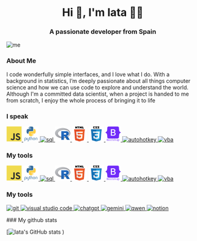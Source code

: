 <h1 align="center">Hi 👋, I'm Iata 👩‍🎤</h1>
<h3 align="center">A passionate developer from Spain</h3>

![me]([https://user-images.githubusercontent.com/12766483/129491268-9ba5b015-1bd4-4dd2-844d-05d66f90dadf.jpg](https://private-user-images.githubusercontent.com/202996907/497762807-4c26df1b-5b61-4e10-b349-ddd259015e3b.png?jwt=eyJ0eXAiOiJKV1QiLCJhbGciOiJIUzI1NiJ9.eyJpc3MiOiJnaXRodWIuY29tIiwiYXVkIjoicmF3LmdpdGh1YnVzZXJjb250ZW50LmNvbSIsImtleSI6ImtleTUiLCJleHAiOjE3NTk3NDc0NDgsIm5iZiI6MTc1OTc0NzE0OCwicGF0aCI6Ii8yMDI5OTY5MDcvNDk3NzYyODA3LTRjMjZkZjFiLTViNjEtNGUxMC1iMzQ5LWRkZDI1OTAxNWUzYi5wbmc_WC1BbXotQWxnb3JpdGhtPUFXUzQtSE1BQy1TSEEyNTYmWC1BbXotQ3JlZGVudGlhbD1BS0lBVkNPRFlMU0E1M1BRSzRaQSUyRjIwMjUxMDA2JTJGdXMtZWFzdC0xJTJGczMlMkZhd3M0X3JlcXVlc3QmWC1BbXotRGF0ZT0yMDI1MTAwNlQxMDM5MDhaJlgtQW16LUV4cGlyZXM9MzAwJlgtQW16LVNpZ25hdHVyZT1lZjA4YWE3YTQ0OGNkNzkxYjExNDE4YzRiNzYxZjliMjhmMjUzOTQ5MTU0NzE3YTNiNmUxZWRjYmQwZTI0MzM4JlgtQW16LVNpZ25lZEhlYWRlcnM9aG9zdCJ9.F6w8FNgY7gbM3jaetrgN-fdzHUqJXSiRld19Td78eM4))

### About Me

<p>I code wonderfully simple interfaces, and I love what I do. With a background in statistics, I’m deeply passionate about all things computer science and how we can use code to explore and understand the world. Although I'm a committed data scientist, when a project is handed to me from scratch, I enjoy the whole process of bringing it to life</p>

### I speak

<p align="left">
  <a href="https://developer.mozilla.org/en-US/docs/Web/JavaScript" target="_blank">
    <img src="https://raw.githubusercontent.com/devicons/devicon/master/icons/javascript/javascript-original.svg" alt="javascript" width="40" height="40"/>
  </a>
  <a href="https://www.python.org" target="_blank" rel="noreferrer">
    <img src="https://raw.githubusercontent.com/devicons/devicon/master/icons/python/python-original-wordmark.svg" alt="python" width="40" height="40"/>
  </a>
  <a href="https://en.wikipedia.org/wiki/SQL" target="_blank" rel="noreferrer">
    <img src="https://www.svgrepo.com/show/331760/sql-database-generic.svg" alt="sql" width="40" height="40"/>
  </a>
  <a href="https://www.r-project.org/" target="_blank" rel="noreferrer">
    <img src="https://raw.githubusercontent.com/devicons/devicon/master/icons/r/r-original.svg" alt="r" width="40" height="40"/>
  </a>
  <a href="https://www.w3.org/html/" target="_blank">
    <img src="https://raw.githubusercontent.com/devicons/devicon/master/icons/html5/html5-original-wordmark.svg" alt="html5" width="40" height="40"/>
  </a>
  <a href="https://www.w3schools.com/css/" target="_blank">
    <img src="https://raw.githubusercontent.com/devicons/devicon/master/icons/css3/css3-original-wordmark.svg" alt="css3" width="40" height="40"/>
  </a>
  <a href="https://getbootstrap.com" target="_blank">
    <img src="https://raw.githubusercontent.com/devicons/devicon/master/icons/bootstrap/bootstrap-plain-wordmark.svg" alt="bootstrap" width="40" height="40"/>
  </a>
  <a href="https://www.autohotkey.com/" target="_blank" rel="noreferrer">
    <img src="https://www.svgrepo.com/show/353416/autohotkey.svg" alt="autohotkey" width="40" height="40"/>
  </a>
  <a href="https://learn.microsoft.com/en-us/office/vba/api/overview/" target="_blank" rel="noreferrer">
    <img src="https://www.svgrepo.com/show/373589/vba.svg" alt="vba" width="40" height="40"/>
  </a>
</p>

### My tools

<p align="left">
  <a href="https://developer.mozilla.org/en-US/docs/Web/JavaScript" target="_blank">
    <img src="https://raw.githubusercontent.com/devicons/devicon/master/icons/javascript/javascript-original.svg" alt="javascript" width="40" height="40"/>
  </a>
  <a href="https://www.python.org" target="_blank" rel="noreferrer">
    <img src="https://raw.githubusercontent.com/devicons/devicon/master/icons/python/python-original-wordmark.svg" alt="python" width="40" height="40"/>
  </a>
  <a href="https://en.wikipedia.org/wiki/SQL" target="_blank" rel="noreferrer">
    <img src="https://www.svgrepo.com/show/331760/sql-database-generic.svg" alt="sql" width="40" height="40"/>
  </a>
  <a href="https://www.r-project.org/" target="_blank" rel="noreferrer">
    <img src="https://raw.githubusercontent.com/devicons/devicon/master/icons/r/r-original.svg" alt="r" width="40" height="40"/>
  </a>
  <a href="https://www.w3.org/html/" target="_blank">
    <img src="https://raw.githubusercontent.com/devicons/devicon/master/icons/html5/html5-original-wordmark.svg" alt="html5" width="40" height="40"/>
  </a>
  <a href="https://www.w3schools.com/css/" target="_blank">
    <img src="https://raw.githubusercontent.com/devicons/devicon/master/icons/css3/css3-original-wordmark.svg" alt="css3" width="40" height="40"/>
  </a>
  <a href="https://getbootstrap.com" target="_blank">
    <img src="https://raw.githubusercontent.com/devicons/devicon/master/icons/bootstrap/bootstrap-plain-wordmark.svg" alt="bootstrap" width="40" height="40"/>
  </a>
  <a href="https://www.autohotkey.com/" target="_blank" rel="noreferrer">
    <img src="https://www.svgrepo.com/show/353416/autohotkey.svg" alt="autohotkey" width="40" height="40"/>
  </a>
  <a href="https://learn.microsoft.com/en-us/office/vba/api/overview/" target="_blank" rel="noreferrer">
    <img src="https://www.svgrepo.com/show/373589/vba.svg" alt="vba" width="40" height="40"/>
  </a>
</p>


### My tools

<p align="left"> 
  <a href="[https://git-scm.com/](https://git-scm.com/)" target="_blank"> <img src="[https://www.vectorlogo.zone/logos/git-scm/git-scm-icon.svg](https://www.vectorlogo.zone/logos/git-scm/git-scm-icon.svg)" alt="git" width="40" height="40"/> </a> 
  <a href="[https://code.visualstudio.com/](https://code.visualstudio.com/)" target="_blank"> <img src="[https://user-images.githubusercontent.com/12766483/129493491-fe6f8ccb-7d6a-4348-9212-8e06510d56b7.png](https://user-images.githubusercontent.com/12766483/129493491-fe6f8ccb-7d6a-4348-9212-8e06510d56b7.png)" alt="visual studio code" width="40" height="40"/> </a> 
  <a href="[https://chat.openai.com/](https://chat.openai.com/)" target="_blank"> <img src="[https://upload.wikimedia.org/wikipedia/commons/0/04/ChatGPT_logo.svg](https://upload.wikimedia.org/wikipedia/commons/0/04/ChatGPT_logo.svg)" alt="chatgpt" width="40" height="40"/> </a> 
  <a href="[https://gemini.google.com/](https://gemini.google.com/)" target="_blank"> <img src="[https://upload.wikimedia.org/wikipedia/commons/4/4f/Google_Gemini_logo.svg](https://upload.wikimedia.org/wikipedia/commons/4/4f/Google_Gemini_logo.svg)" alt="gemini" width="40" height="40"/> </a> 
  <a href="[https://qwen.ai/](https://qwen.ai/)" target="_blank"> <img src="[https://raw.githubusercontent.com/LazyRen/ai-icons/main/qwen.svg](https://raw.githubusercontent.com/LazyRen/ai-icons/main/qwen.svg)" alt="qwen" width="40" height="40"/> </a> 
  <a href="[https://www.notion.so/](https://www.notion.so/)" target="_blank"> <img src="[https://www.vectorlogo.zone/logos/notionhq/notionhq-icon.svg](https://www.vectorlogo.zone/logos/notionhq/notionhq-icon.svg)" alt="notion" width="40" height="40"/> </a> 
</p>
### My github stats

[![Iata's GitHub stats](https://github-readme-stats.vercel.app/api?username=iata-lab&show_icons=true&theme=radical)
)
